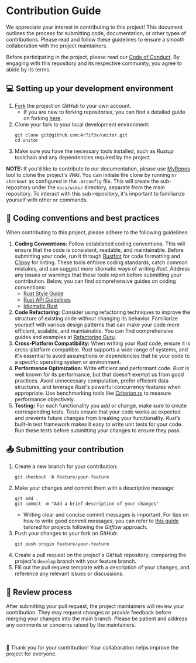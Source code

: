 # Contribution Guide

We appreciate your interest in contributing to this project! This document outlines the process for submitting code, documentation, or other types of contributions. Please read and follow these guidelines to ensure a smooth collaboration with the project maintainers.

Before participating in the project, please read our [Code of Conduct](https://github.com/4r7if3x/unitor/blob/main/docs/CODE_OF_CONDUCT.md). By engaging with this repository and its respective community, you agree to abide by its terms.

## 💻 Setting up your development environment

1. [Fork](https://github.com/4r7if3x/unitor/fork) the project on _GitHub_ to your own account.
    - If you are new to forking repositories, you can find a detailed guide on forking [here](https://docs.github.com/en/get-started/quickstart/fork-a-repo).
2. Clone your fork to your local development environment:
    ```
    git clone git@github.com:4r7if3x/unitor.git
    cd unitor
    ```
3. Make sure you have the necessary tools installed, such as _Rustup_ toolchain and any dependencies required by the project.

**NOTE:** If you'd like to contribute to our documentation, please use [MyRepos](https://myrepos.branchable.com) tool to clone the project's _Wiki_. You can initiate the clone by running `mr checkout` as configured in the `.mrconfig` file. This will create the sub-repository under the `docs/wiki/` directory, separate from the main repository. To interact with this sub-repository, it's important to familiarize yourself with other `mr` commands.

## 📐 Coding conventions and best practices

When contributing to this project, please adhere to the following guidelines:

1. **Coding Conventions:** Follow established coding conventions. This will ensure that the code is consistent, readable, and maintainable. Before submitting your code, run it through [Rustfmt](https://github.com/rust-lang/rustfmt) for code formatting and [Clippy](https://github.com/rust-lang/rust-clippy) for linting. These tools enforce coding standards, catch common mistakes, and can suggest more idiomatic ways of writing _Rust_. Address any issues or warnings that these tools report before submitting your contribution. Below, you can find comprehensive guides on coding conventions:
    - [Rust Style Guide](https://enso.org/docs/developer/enso/style-guide/rust.html)
    - [Rust API Guidelines](https://rust-lang.github.io/api-guidelines/)
    - [Idiomatic Rust](https://github.com/mre/idiomatic-rust)
2. **Code Refactoring:** Consider using refactoring techniques to improve the structure of existing code without changing its behavior. Familiarize yourself with various design patterns that can make your code more efficient, scalable, and maintainable. You can find comprehensive guides and examples at [Refactoring Guru](https://refactoring.guru/).
3. **Cross-Platform Compatibility:** When writing your _Rust_ code, ensure it is cross-platform compatible. _Rust_ supports a wide range of systems, and it's essential to avoid assumptions or dependencies that tie your code to a specific operating system or environment.
4. **Performance Optimization:** Write efficient and performant code. _Rust_ is well known for its performance, but that doesn't exempt us from good practices. Avoid unnecessary computation, prefer efficient data structures, and leverage _Rust_'s powerful concurrency features when appropriate. Use benchmarking tools like [Criterion.rs](https://github.com/bheisler/criterion.rs) to measure performance objectively.
5. **Testing:** For each functionality you add or change, make sure to create corresponding tests. Tests ensure that your code works as expected and prevents future changes from breaking your functionality. _Rust_’s built-in test framework makes it easy to write unit tests for your code. Run these tests before submitting your changes to ensure they pass.

## 📤 Submitting your contribution

1. Create a new branch for your contribution:
    ```
    git checkout -b feature/your-feature
    ```
2. Make your changes and commit them with a descriptive message:
    ```
    git add .
    git commit -m "Add a brief description of your changes"
    ```
    - Writing clear and concise commit messages is important. For tips on how to write good commit messages, you can refer to [this guide](https://chris.beams.io/posts/git-commit/) tailored for projects following the _Gitflow_ approach.
3. Push your changes to your fork on _GitHub_:
    ```
    git push origin feature/your-feature
    ```
4. Create a pull request on the project's _GitHub_ repository, comparing the project's `develop` branch with your feature branch.
5. Fill out the pull request template with a description of your changes, and reference any relevant issues or discussions.

## 🧐 Review process

After submitting your pull request, the project maintainers will review your contribution. They may request changes or provide feedback before merging your changes into the main branch. Please be patient and address any comments or concerns raised by the maintainers.

<br>

💖 Thank you for your contribution! Your collaboration helps improve the project for everyone.

